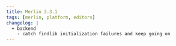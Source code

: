 ```yaml
---
title: Merlin 3.3.1
tags: [merlin, platform, editors]
changelog: |
  + backend
    - catch findlib initialization failures and keep going on
---
```

